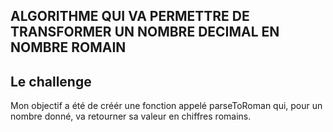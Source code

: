## ALGORITHME QUI VA PERMETTRE DE TRANSFORMER UN NOMBRE DECIMAL EN NOMBRE ROMAIN

## Le challenge

Mon objectif a été de créér une fonction appelé parseToRoman qui, pour un nombre donné, va retourner sa valeur en chiffres romains.
